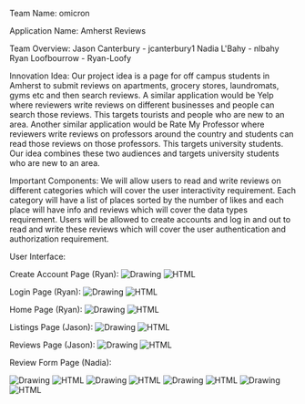 Team Name:
omicron

Application Name:
Amherst Reviews

Team Overview:
Jason Canterbury - jcanterbury1
Nadia L'Bahy - nlbahy
Ryan Loofbourrow - Ryan-Loofy

Innovation Idea:
Our project idea is a page for off campus students in Amherst to submit reviews
on apartments, grocery stores, laundromats, gyms etc and then search
reviews. A similar application would be Yelp where reviewers write reviews on
different businesses and people can search those reviews. This targets tourists
and people who are new to an area. Another similar application would be Rate My
Professor where reviewers write reviews on professors around the country and
students can read those reviews on those professors. This targets university
students. Our idea combines these two audiences and targets university students
who are new to an area.

Important Components:
We will allow users to read and write reviews on different categories which
will cover the user interactivity requirement. Each category will have a list
of places sorted by the number of likes and each place will have info and reviews
which will cover the data types requirement. Users will be allowed to create
accounts and log in and out to read and write these reviews which will cover the
user authentication and authorization requirement.

User Interface:

Create Account Page (Ryan):
![Drawing](pictures/Create_Account_Drawing.jpg)
![HTML](pictures/Create_Account_Page.JPG)

Login Page (Ryan):
![Drawing](pictures/Login_Drawing.jpg)
![HTML](pictures/Login_Page.JPG)

Home Page (Ryan):
![Drawing](pictures/Home_Drawing.jpg)
![HTML](pictures/Home_Page.JPG)

Listings Page (Jason):
![Drawing](pictures/listings-wireframe.png)
![HTML](pictures/listings-page.png)

Reviews Page (Jason):
![Drawing](pictures/reviews-wireframe.png)
![HTML](pictures/reviews-page.png)

Review Form Page (Nadia):

![Drawing](pictures/housing-wireframe.png)
![HTML](pictures/housing-write-review-html.png)
![Drawing](pictures/grocery-wireframe.png)
![HTML](pictures/grocery-write-review-html.png)
![Drawing](pictures/laundromat-wireframe.png)
![HTML](pictures/laundromat-write-review-html.png)
![Drawing](pictures/gym-wireframe.png)
![HTML](pictures/gym-write-review-html.png)
